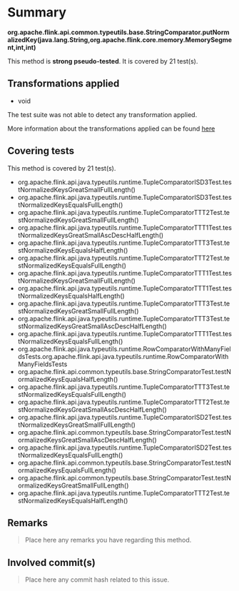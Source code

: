 # Summary
**org.apache.flink.api.common.typeutils.base.StringComparator.putNormalizedKey(java.lang.String,org.apache.flink.core.memory.MemorySegment,int,int)**

This method is **strong pseudo-tested**.
It is covered by 21 test(s). 


## Transformations applied

- void


The test suite was not able to detect any transformation applied.

More information about the transformations applied can be found [here](https://github.com/STAMP-project/pitest-descartes)

## Covering tests
This method is covered by 21 test(s).
* org.apache.flink.api.java.typeutils.runtime.TupleComparatorISD3Test.testNormalizedKeysGreatSmallFullLength()
* org.apache.flink.api.java.typeutils.runtime.TupleComparatorISD3Test.testNormalizedKeysEqualsFullLength()
* org.apache.flink.api.java.typeutils.runtime.TupleComparatorTTT2Test.testNormalizedKeysGreatSmallFullLength()
* org.apache.flink.api.java.typeutils.runtime.TupleComparatorTTT1Test.testNormalizedKeysGreatSmallAscDescHalfLength()
* org.apache.flink.api.java.typeutils.runtime.TupleComparatorTTT3Test.testNormalizedKeysEqualsHalfLength()
* org.apache.flink.api.java.typeutils.runtime.TupleComparatorTTT2Test.testNormalizedKeysEqualsFullLength()
* org.apache.flink.api.java.typeutils.runtime.TupleComparatorTTT1Test.testNormalizedKeysGreatSmallFullLength()
* org.apache.flink.api.java.typeutils.runtime.TupleComparatorTTT1Test.testNormalizedKeysEqualsHalfLength()
* org.apache.flink.api.java.typeutils.runtime.TupleComparatorTTT3Test.testNormalizedKeysGreatSmallFullLength()
* org.apache.flink.api.java.typeutils.runtime.TupleComparatorTTT3Test.testNormalizedKeysGreatSmallAscDescHalfLength()
* org.apache.flink.api.java.typeutils.runtime.TupleComparatorTTT1Test.testNormalizedKeysEqualsFullLength()
* org.apache.flink.api.java.typeutils.runtime.RowComparatorWithManyFieldsTests.org.apache.flink.api.java.typeutils.runtime.RowComparatorWithManyFieldsTests
* org.apache.flink.api.common.typeutils.base.StringComparatorTest.testNormalizedKeysEqualsHalfLength()
* org.apache.flink.api.java.typeutils.runtime.TupleComparatorTTT3Test.testNormalizedKeysEqualsFullLength()
* org.apache.flink.api.java.typeutils.runtime.TupleComparatorTTT2Test.testNormalizedKeysGreatSmallAscDescHalfLength()
* org.apache.flink.api.java.typeutils.runtime.TupleComparatorISD2Test.testNormalizedKeysGreatSmallFullLength()
* org.apache.flink.api.common.typeutils.base.StringComparatorTest.testNormalizedKeysGreatSmallAscDescHalfLength()
* org.apache.flink.api.java.typeutils.runtime.TupleComparatorISD2Test.testNormalizedKeysEqualsFullLength()
* org.apache.flink.api.common.typeutils.base.StringComparatorTest.testNormalizedKeysEqualsFullLength()
* org.apache.flink.api.common.typeutils.base.StringComparatorTest.testNormalizedKeysGreatSmallFullLength()
* org.apache.flink.api.java.typeutils.runtime.TupleComparatorTTT2Test.testNormalizedKeysEqualsHalfLength()


## Remarks
> Place here any remarks you have regarding this method.

## Involved commit(s)

> Place here any commit hash related to this issue.
